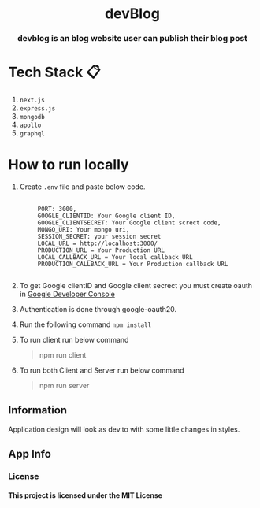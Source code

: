 <h1 align="center">devBlog</h1>

<h3 align="center">devblog is an blog website user can publish their blog post</h3>

# Tech Stack 📋
  
  1. `next.js`
  2. `express.js`
  3. `mongodb`
  4. `apollo`
  5. `graphql`

# How to run locally 
  
  1. Create `.env` file and paste below code.
     
     <pre>
      <code>
          PORT: 3000,
          GOOGLE_CLIENTID: Your Google client ID,
          GOOGLE_CLIENTSECRET: Your Google client screct code,
          MONGO_URI: Your mongo uri,
          SESSION_SECRET: your session secret
          LOCAL_URL = http://localhost:3000/
          PRODUCTION_URL = Your Production URL
          LOCAL_CALLBACK_URL = Your local callback URL
          PRODUCTION_CALLBACK_URL = Your Production callback URL
      </code>
     </pre>
     
   2. To get Google clientID and Google client secrect you must create oauth in [Google Developer Console](https://console.developers.google.com)
   3. Authentication is done through google-oauth20.
   4. Run the following command `npm install`
   5. To run client run below command
      > npm run client
   6. To run both Client and Server run below command
      > npm run server

## Information

   Application design will look as dev.to with some little changes in styles.

## App Info

<h3>License</h3>

<h4>This project is licensed under the MIT License</h4>

  

